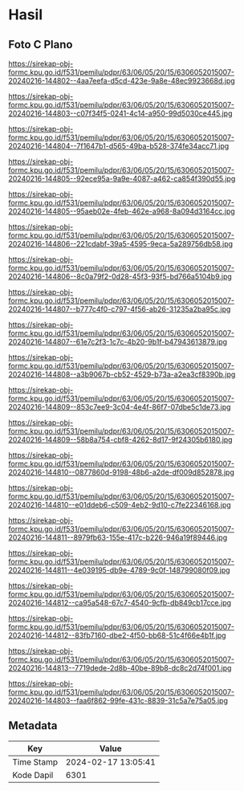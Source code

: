 # Hasil

## Foto C Plano

https://sirekap-obj-formc.kpu.go.id/f531/pemilu/pdpr/63/06/05/20/15/6306052015007-20240216-144802--4aa7eefa-d5cd-423e-9a8e-48ec9923668d.jpg

https://sirekap-obj-formc.kpu.go.id/f531/pemilu/pdpr/63/06/05/20/15/6306052015007-20240216-144803--c07f34f5-0241-4c14-a950-99d5030ce445.jpg

https://sirekap-obj-formc.kpu.go.id/f531/pemilu/pdpr/63/06/05/20/15/6306052015007-20240216-144804--7f1647b1-d565-49ba-b528-374fe34acc71.jpg

https://sirekap-obj-formc.kpu.go.id/f531/pemilu/pdpr/63/06/05/20/15/6306052015007-20240216-144805--92ece95a-9a9e-4087-a462-ca854f390d55.jpg

https://sirekap-obj-formc.kpu.go.id/f531/pemilu/pdpr/63/06/05/20/15/6306052015007-20240216-144805--95aeb02e-4feb-462e-a968-8a094d3164cc.jpg

https://sirekap-obj-formc.kpu.go.id/f531/pemilu/pdpr/63/06/05/20/15/6306052015007-20240216-144806--221cdabf-39a5-4595-9eca-5a289756db58.jpg

https://sirekap-obj-formc.kpu.go.id/f531/pemilu/pdpr/63/06/05/20/15/6306052015007-20240216-144806--8c0a79f2-0d28-45f3-93f5-bd766a5104b9.jpg

https://sirekap-obj-formc.kpu.go.id/f531/pemilu/pdpr/63/06/05/20/15/6306052015007-20240216-144807--b777c4f0-c797-4f56-ab26-31235a2ba95c.jpg

https://sirekap-obj-formc.kpu.go.id/f531/pemilu/pdpr/63/06/05/20/15/6306052015007-20240216-144807--61e7c2f3-1c7c-4b20-9b1f-b47943613879.jpg

https://sirekap-obj-formc.kpu.go.id/f531/pemilu/pdpr/63/06/05/20/15/6306052015007-20240216-144808--a3b9067b-cb52-4529-b73a-a2ea3cf8390b.jpg

https://sirekap-obj-formc.kpu.go.id/f531/pemilu/pdpr/63/06/05/20/15/6306052015007-20240216-144809--853c7ee9-3c04-4e4f-86f7-07dbe5c1de73.jpg

https://sirekap-obj-formc.kpu.go.id/f531/pemilu/pdpr/63/06/05/20/15/6306052015007-20240216-144809--58b8a754-cbf8-4262-8d17-9f24305b6180.jpg

https://sirekap-obj-formc.kpu.go.id/f531/pemilu/pdpr/63/06/05/20/15/6306052015007-20240216-144810--0877860d-9198-48b6-a2de-df009d852878.jpg

https://sirekap-obj-formc.kpu.go.id/f531/pemilu/pdpr/63/06/05/20/15/6306052015007-20240216-144810--e01ddeb6-c509-4eb2-9d10-c7fe22346168.jpg

https://sirekap-obj-formc.kpu.go.id/f531/pemilu/pdpr/63/06/05/20/15/6306052015007-20240216-144811--8979fb63-155e-417c-b226-946a19f89446.jpg

https://sirekap-obj-formc.kpu.go.id/f531/pemilu/pdpr/63/06/05/20/15/6306052015007-20240216-144811--4e039195-db9e-4789-9c0f-148799080f09.jpg

https://sirekap-obj-formc.kpu.go.id/f531/pemilu/pdpr/63/06/05/20/15/6306052015007-20240216-144812--ca95a548-67c7-4540-9cfb-db849cb17cce.jpg

https://sirekap-obj-formc.kpu.go.id/f531/pemilu/pdpr/63/06/05/20/15/6306052015007-20240216-144812--83fb7160-dbe2-4f50-bb68-51c4f66e4b1f.jpg

https://sirekap-obj-formc.kpu.go.id/f531/pemilu/pdpr/63/06/05/20/15/6306052015007-20240216-144813--7719dede-2d8b-40be-89b8-dc8c2d74f001.jpg

https://sirekap-obj-formc.kpu.go.id/f531/pemilu/pdpr/63/06/05/20/15/6306052015007-20240216-144803--faa6f862-99fe-431c-8839-31c5a7e75a05.jpg


## Metadata

| Key        | Value               |
| ---------- | ------------------- |
| Time Stamp | 2024-02-17 13:05:41 |
| Kode Dapil | 6301                |



